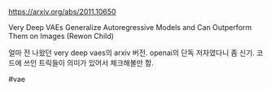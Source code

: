 https://arxiv.org/abs/2011.10650

Very Deep VAEs Generalize Autoregressive Models and Can Outperform Them
  on Images (Rewon Child)

얼마 전 나왔던 very deep vaes의 arxiv 버전. openai의 단독 저자였다니 좀 신기. 코드에 쓰인 트릭들이 의미가 있어서 체크해볼만 함.

#vae